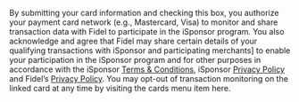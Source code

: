 By submitting your card information and checking this box, you authorize your payment card network (e.g., Mastercard, Visa) to monitor and share transaction data with Fidel to participate in the iSponsor program. You also acknowledge and agree that Fidel may share certain details of your qualifying transactions with iSponsor and participating merchants] to enable your participation in the iSponsor program and for other purposes in accordance with the iSponsor [Terms & Conditions](https://isponsorapp.com/terms), iSponsor [Privacy Policy](https://isponsorapp.com/privacy) and Fidel’s [Privacy Policy](https://fidel.uk/legal/privacy). You may opt-out of transaction monitoring on the linked card at any time by visiting the cards menu item here.
